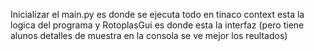 Inicializar el main.py es donde se ejecuta todo 
en tinaco context esta la logica del programa
y RotoplasGui es donde esta la interfaz (pero tiene alunos detalles de muestra en la consola se ve mejor los reultados)
